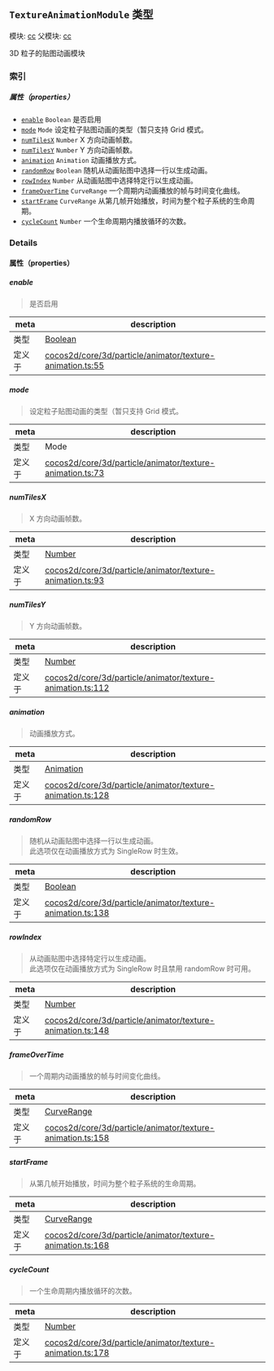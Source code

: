 ## `TextureAnimationModule` 类型



模块: [cc](../modules/cc.md)
父模块: [cc](../modules/cc.md)


3D 粒子的贴图动画模块



### 索引

##### 属性（properties）

  - [`enable`](#enable) `Boolean` 是否启用
  - [`mode`](#mode) `Mode` 设定粒子贴图动画的类型（暂只支持 Grid 模式。
  - [`numTilesX`](#numtilesx) `Number` X 方向动画帧数。
  - [`numTilesY`](#numtilesy) `Number` Y 方向动画帧数。
  - [`animation`](#animation) `Animation` 动画播放方式。
  - [`randomRow`](#randomrow) `Boolean` 随机从动画贴图中选择一行以生成动画。
  - [`rowIndex`](#rowindex) `Number` 从动画贴图中选择特定行以生成动画。
  - [`frameOverTime`](#frameovertime) `CurveRange` 一个周期内动画播放的帧与时间变化曲线。
  - [`startFrame`](#startframe) `CurveRange` 从第几帧开始播放，时间为整个粒子系统的生命周期。
  - [`cycleCount`](#cyclecount) `Number` 一个生命周期内播放循环的次数。





### Details


#### 属性（properties）


##### enable

> 是否启用

| meta | description |
|------|-------------|
| 类型 | <a href="https://developer.mozilla.org/en/JavaScript/Reference/Global_Objects/Boolean" class="crosslink external" target="_blank">Boolean</a> |
| 定义于 | [cocos2d/core/3d/particle/animator/texture-animation.ts:55](https://github.com/cocos-creator/engine/blob/f120e67a8e229233f15e46cc51536723de44fd94/cocos2d/core/3d/particle/animator/texture-animation.ts#L55) |



##### mode

> 设定粒子贴图动画的类型（暂只支持 Grid 模式。

| meta | description |
|------|-------------|
| 类型 | Mode |
| 定义于 | [cocos2d/core/3d/particle/animator/texture-animation.ts:73](https://github.com/cocos-creator/engine/blob/f120e67a8e229233f15e46cc51536723de44fd94/cocos2d/core/3d/particle/animator/texture-animation.ts#L73) |



##### numTilesX

> X 方向动画帧数。

| meta | description |
|------|-------------|
| 类型 | <a href="https://developer.mozilla.org/en/JavaScript/Reference/Global_Objects/Number" class="crosslink external" target="_blank">Number</a> |
| 定义于 | [cocos2d/core/3d/particle/animator/texture-animation.ts:93](https://github.com/cocos-creator/engine/blob/f120e67a8e229233f15e46cc51536723de44fd94/cocos2d/core/3d/particle/animator/texture-animation.ts#L93) |



##### numTilesY

> Y 方向动画帧数。

| meta | description |
|------|-------------|
| 类型 | <a href="https://developer.mozilla.org/en/JavaScript/Reference/Global_Objects/Number" class="crosslink external" target="_blank">Number</a> |
| 定义于 | [cocos2d/core/3d/particle/animator/texture-animation.ts:112](https://github.com/cocos-creator/engine/blob/f120e67a8e229233f15e46cc51536723de44fd94/cocos2d/core/3d/particle/animator/texture-animation.ts#L112) |



##### animation

> 动画播放方式。

| meta | description |
|------|-------------|
| 类型 | <a href="../classes/Animation.html" class="crosslink">Animation</a> |
| 定义于 | [cocos2d/core/3d/particle/animator/texture-animation.ts:128](https://github.com/cocos-creator/engine/blob/f120e67a8e229233f15e46cc51536723de44fd94/cocos2d/core/3d/particle/animator/texture-animation.ts#L128) |



##### randomRow

> 随机从动画贴图中选择一行以生成动画。<br>
此选项仅在动画播放方式为 SingleRow 时生效。

| meta | description |
|------|-------------|
| 类型 | <a href="https://developer.mozilla.org/en/JavaScript/Reference/Global_Objects/Boolean" class="crosslink external" target="_blank">Boolean</a> |
| 定义于 | [cocos2d/core/3d/particle/animator/texture-animation.ts:138](https://github.com/cocos-creator/engine/blob/f120e67a8e229233f15e46cc51536723de44fd94/cocos2d/core/3d/particle/animator/texture-animation.ts#L138) |



##### rowIndex

> 从动画贴图中选择特定行以生成动画。<br>
此选项仅在动画播放方式为 SingleRow 时且禁用 randomRow 时可用。

| meta | description |
|------|-------------|
| 类型 | <a href="https://developer.mozilla.org/en/JavaScript/Reference/Global_Objects/Number" class="crosslink external" target="_blank">Number</a> |
| 定义于 | [cocos2d/core/3d/particle/animator/texture-animation.ts:148](https://github.com/cocos-creator/engine/blob/f120e67a8e229233f15e46cc51536723de44fd94/cocos2d/core/3d/particle/animator/texture-animation.ts#L148) |



##### frameOverTime

> 一个周期内动画播放的帧与时间变化曲线。

| meta | description |
|------|-------------|
| 类型 | <a href="../classes/CurveRange.html" class="crosslink">CurveRange</a> |
| 定义于 | [cocos2d/core/3d/particle/animator/texture-animation.ts:158](https://github.com/cocos-creator/engine/blob/f120e67a8e229233f15e46cc51536723de44fd94/cocos2d/core/3d/particle/animator/texture-animation.ts#L158) |



##### startFrame

> 从第几帧开始播放，时间为整个粒子系统的生命周期。

| meta | description |
|------|-------------|
| 类型 | <a href="../classes/CurveRange.html" class="crosslink">CurveRange</a> |
| 定义于 | [cocos2d/core/3d/particle/animator/texture-animation.ts:168](https://github.com/cocos-creator/engine/blob/f120e67a8e229233f15e46cc51536723de44fd94/cocos2d/core/3d/particle/animator/texture-animation.ts#L168) |



##### cycleCount

> 一个生命周期内播放循环的次数。

| meta | description |
|------|-------------|
| 类型 | <a href="https://developer.mozilla.org/en/JavaScript/Reference/Global_Objects/Number" class="crosslink external" target="_blank">Number</a> |
| 定义于 | [cocos2d/core/3d/particle/animator/texture-animation.ts:178](https://github.com/cocos-creator/engine/blob/f120e67a8e229233f15e46cc51536723de44fd94/cocos2d/core/3d/particle/animator/texture-animation.ts#L178) |







